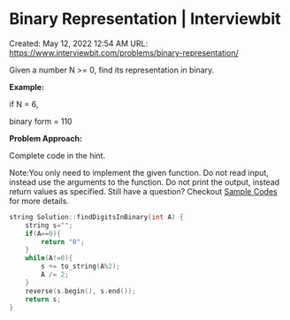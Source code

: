 # Binary Representation | Interviewbit

Created: May 12, 2022 12:54 AM
URL: https://www.interviewbit.com/problems/binary-representation/

Given a number N >= 0, find its representation in binary.

**Example:**

if N = 6,

binary form = 110

**Problem Approach:**

Complete code in the hint.

Note:You only need to implement the given function. Do not read input, instead use the arguments to the function. Do not print the output, instead return values as specified. Still have a question? Checkout [Sample Codes](https://www.interviewbit.com/pages/sample_codes/) for more details.

```cpp
string Solution::findDigitsInBinary(int A) {
    string s="";
    if(A==0){
        return "0";
    }
    while(A!=0){
        s += to_string(A%2);
        A /= 2;
    }
    reverse(s.begin(), s.end());
    return s;
}
```